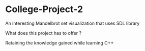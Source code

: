# College-Project-2
An interesting Mandelbrot set visualization that uses SDL library 

What does this project has to offer ?

Retaining the knowledge gained while learning C++
